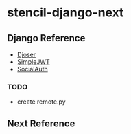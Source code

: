 # stencil-django-next

## Django Reference
- [Djoser](https://djoser.readthedocs.io/en/latest/getting_started.html)
- [SimpleJWT](https://django-rest-framework-simplejwt.readthedocs.io/en/latest/getting_started.html)
- [SocialAuth](https://python-social-auth.readthedocs.io/en/latest/intro.html)

### TODO
- create remote.py

## Next Reference
